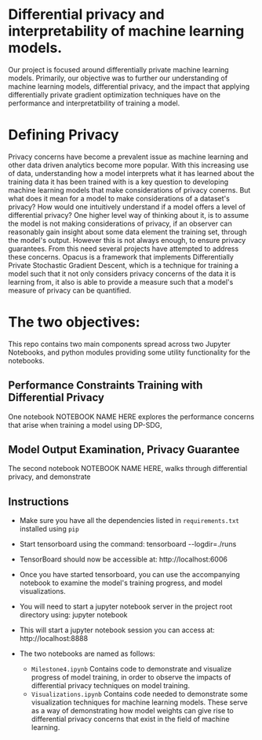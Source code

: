 # Differential privacy and interpretability of machine learning models.
Our project is focused around differentially private machine learning models. Primarily, our objective was to further
our understanding of machine learning models, differential privacy, and the impact that applying differentially private 
gradient optimization techniques have on the performance and interpretatbility of training a model. 

# Defining Privacy
Privacy concerns have become a prevalent issue as machine learning and other data driven analytics become 
more popular. With this increasing use of data, understanding how a model interprets what it has 
learned about the training data it has been trained with is a key question to developing machine 
learning models that make considerations of privacy conerns. But what does it mean for a model 
to make considerations of a dataset's privacy? How would one intuitively understand if a model 
offers a level of differential privacy? One higher level way of thinking about it, is to assume 
the model is not making considerations of privacy, if an observer can reasonably gain insight 
about some data element the training set, through the model's output. However this is not always 
enough, to ensure privacy guarantees. From this need several projects have attempted to address 
these concerns. Opacus is a framework that implements Differentially Private Stochastic Gradient 
Descent, which is a technique for training a model such that it not only considers privacy 
concerns of the data it is learning from, it also is able to provide a measure such that 
a model's measure of privacy can be quantified.


# The two objectives:
This repo contains two main components spread across two Jupyter Notebooks, and python modules providing 
some utility functionality for the notebooks. 

## Performance Constraints Training with Differential Privacy
One notebook NOTEBOOK NAME HERE explores the performance concerns that arise
when training a model using DP-SDG, 

## Model Output Examination, Privacy Guarantee
The second notebook NOTEBOOK NAME HERE, walks through differential privacy, and demonstrate 

## Instructions
- Make sure you have all the dependencies listed in `requirements.txt` installed using `pip`
- Start tensorboard using the command:
        tensorboard --logdir=./runs
- TensorBoard should now be accessible at:
        http://localhost:6006

- Once you have started tensorboard, you can use the accompanying notebook to examine the model's
training progress, and model visualizations.
- You will need to start a jupyter notebook server in the project root directory using:
        jupyter notebook
- This will start a jupyter notebook session you can access at:
        http://localhost:8888
- The two notebooks are named as follows:
    - `Milestone4.ipynb` Contains code to demonstrate and visualize progress of model training,
in order to observe the impacts of differential privacy techniques on model training.
    - `Visualizations.ipynb` Contains code needed to demonstrate some visualization techniques for machine learning models. These serve as a way of demonstrating how model weights can give rise
to differential privacy concerns that exist in the field of machine learning.

